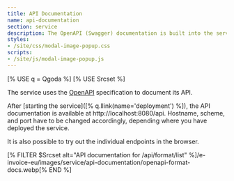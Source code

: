```yaml
---
title: API Documentation
name: api-documentation
section: service
description: The OpenAPI (Swagger) documentation is built into the server.
styles:
- /site/css/modal-image-popup.css
scripts:
- /site/js/modal-image-popup.js
---
```

<!--qgoda-no-xgettext-->
[% USE q = Qgoda %]
[% USE Srcset %]
<!--/qgoda-no-xgettext-->

The service uses the [OpenAPI](https://www.openapis.org/) specification to
document its API.

After [starting the service]([% q.llink(name='deployment') %]), the API
documentation is available at http://localhost:8080/api. Hostname, scheme,
and port have to be changed accordingly, depending where you have deployed
the service.

It is also possible to try out the individual endpoints in the browser.

[% FILTER $Srcset alt="API documentation for /api/format/list" %]/e-invoice-eu/images/service/api-documentation/openapi-format-docs.webp[% END %] 
